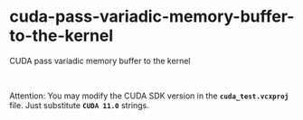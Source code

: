 # cuda-pass-variadic-memory-buffer-to-the-kernel
CUDA pass variadic memory buffer to the kernel

<br />

Attention: You may modify the CUDA SDK version in the **`cuda_test.vcxproj`** file. Just substitute **`CUDA 11.0`** strings.

